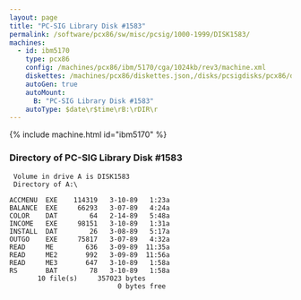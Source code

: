 ```yaml
---
layout: page
title: "PC-SIG Library Disk #1583"
permalink: /software/pcx86/sw/misc/pcsig/1000-1999/DISK1583/
machines:
  - id: ibm5170
    type: pcx86
    config: /machines/pcx86/ibm/5170/cga/1024kb/rev3/machine.xml
    diskettes: /machines/pcx86/diskettes.json,/disks/pcsigdisks/pcx86/diskettes.json
    autoGen: true
    autoMount:
      B: "PC-SIG Library Disk #1583"
    autoType: $date\r$time\rB:\rDIR\r
---
```


{% include machine.html id="ibm5170" %}

### Directory of PC-SIG Library Disk #1583

     Volume in drive A is DISK1583
     Directory of A:\

    ACCMENU  EXE    114319   3-10-89   1:23a
    BALANCE  EXE     66293   3-07-89   4:24a
    COLOR    DAT        64   2-14-89   5:48a
    INCOME   EXE     98151   3-10-89   1:31a
    INSTALL  DAT        26   3-08-89   5:17a
    OUTGO    EXE     75817   3-07-89   4:32a
    READ     ME        636   3-09-89  11:35a
    READ     ME2       992   3-09-89  11:56a
    READ     ME3       647   3-10-89   1:58a
    RS       BAT        78   3-10-89   1:58a
           10 file(s)     357023 bytes
                               0 bytes free
